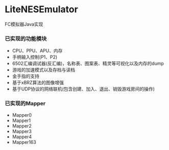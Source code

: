 # LiteNESEmulator
FC模拟器Java实现
### 已实现的功能模块
- CPU、PPU、APU、内存
- 手柄输入控制(P1、P2)
- 6502汇编调试器(反汇编)，名称表、图案表、精灵等可视化以及内存的dump
- 游戏的加速模式以及存档与读档
- 金手指的支持
- 基于xBRZ算法的图像增强
- 基于UDP协议的网络联机(包含创建、加入、退出、销毁游戏房间的操作)
### 已实现的Mapper
- Mapper0
- Mapper1
- Mapper2
- Mapper3
- Mapper4
- Mapper163
